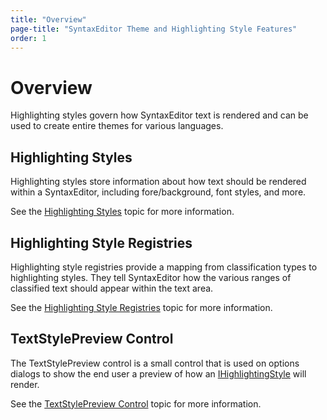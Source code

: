 ```yaml
---
title: "Overview"
page-title: "SyntaxEditor Theme and Highlighting Style Features"
order: 1
---
```

# Overview

Highlighting styles govern how SyntaxEditor text is rendered and can be used to create entire themes for various languages.

## Highlighting Styles

Highlighting styles store information about how text should be rendered within a SyntaxEditor, including fore/background, font styles, and more.

See the [Highlighting Styles](highlighting-styles.md) topic for more information.

## Highlighting Style Registries

Highlighting style registries provide a mapping from classification types to highlighting styles.  They tell SyntaxEditor how the various ranges of classified text should appear within the text area.

See the [Highlighting Style Registries](highlighting-style-registries.md) topic for more information.

## TextStylePreview Control

The TextStylePreview control is a small control that is used on options dialogs to show the end user a preview of how an [IHighlightingStyle](xref:ActiproSoftware.UI.WinForms.Controls.SyntaxEditor.Highlighting.IHighlightingStyle) will render.

See the [TextStylePreview Control](text-style-preview.md) topic for more information.
